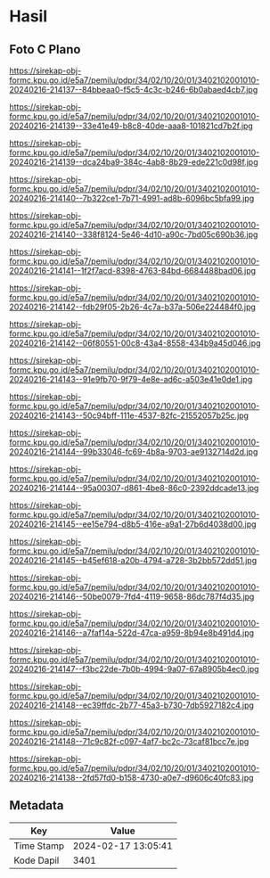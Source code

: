 # Hasil

## Foto C Plano

https://sirekap-obj-formc.kpu.go.id/e5a7/pemilu/pdpr/34/02/10/20/01/3402102001010-20240216-214137--84bbeaa0-f5c5-4c3c-b246-6b0abaed4cb7.jpg

https://sirekap-obj-formc.kpu.go.id/e5a7/pemilu/pdpr/34/02/10/20/01/3402102001010-20240216-214139--33e41e49-b8c8-40de-aaa8-101821cd7b2f.jpg

https://sirekap-obj-formc.kpu.go.id/e5a7/pemilu/pdpr/34/02/10/20/01/3402102001010-20240216-214139--dca24ba9-384c-4ab8-8b29-ede221c0d98f.jpg

https://sirekap-obj-formc.kpu.go.id/e5a7/pemilu/pdpr/34/02/10/20/01/3402102001010-20240216-214140--7b322ce1-7b71-4991-ad8b-6096bc5bfa99.jpg

https://sirekap-obj-formc.kpu.go.id/e5a7/pemilu/pdpr/34/02/10/20/01/3402102001010-20240216-214140--338f8124-5e46-4d10-a90c-7bd05c690b36.jpg

https://sirekap-obj-formc.kpu.go.id/e5a7/pemilu/pdpr/34/02/10/20/01/3402102001010-20240216-214141--1f2f7acd-8398-4763-84bd-6684488bad06.jpg

https://sirekap-obj-formc.kpu.go.id/e5a7/pemilu/pdpr/34/02/10/20/01/3402102001010-20240216-214142--fdb29f05-2b26-4c7a-b37a-506e224484f0.jpg

https://sirekap-obj-formc.kpu.go.id/e5a7/pemilu/pdpr/34/02/10/20/01/3402102001010-20240216-214142--06f80551-00c8-43a4-8558-434b9a45d046.jpg

https://sirekap-obj-formc.kpu.go.id/e5a7/pemilu/pdpr/34/02/10/20/01/3402102001010-20240216-214143--91e9fb70-9f79-4e8e-ad6c-a503e41e0de1.jpg

https://sirekap-obj-formc.kpu.go.id/e5a7/pemilu/pdpr/34/02/10/20/01/3402102001010-20240216-214143--50c94bff-111e-4537-82fc-21552057b25c.jpg

https://sirekap-obj-formc.kpu.go.id/e5a7/pemilu/pdpr/34/02/10/20/01/3402102001010-20240216-214144--99b33046-fc69-4b8a-9703-ae9132714d2d.jpg

https://sirekap-obj-formc.kpu.go.id/e5a7/pemilu/pdpr/34/02/10/20/01/3402102001010-20240216-214144--95a00307-d861-4be8-86c0-2392ddcade13.jpg

https://sirekap-obj-formc.kpu.go.id/e5a7/pemilu/pdpr/34/02/10/20/01/3402102001010-20240216-214145--ee15e794-d8b5-416e-a9a1-27b6d4038d00.jpg

https://sirekap-obj-formc.kpu.go.id/e5a7/pemilu/pdpr/34/02/10/20/01/3402102001010-20240216-214145--b45ef618-a20b-4794-a728-3b2bb572dd51.jpg

https://sirekap-obj-formc.kpu.go.id/e5a7/pemilu/pdpr/34/02/10/20/01/3402102001010-20240216-214146--50be0079-7fd4-4119-9658-86dc787f4d35.jpg

https://sirekap-obj-formc.kpu.go.id/e5a7/pemilu/pdpr/34/02/10/20/01/3402102001010-20240216-214146--a7faf14a-522d-47ca-a959-8b94e8b491d4.jpg

https://sirekap-obj-formc.kpu.go.id/e5a7/pemilu/pdpr/34/02/10/20/01/3402102001010-20240216-214147--f3bc22de-7b0b-4994-9a07-67a8905b4ec0.jpg

https://sirekap-obj-formc.kpu.go.id/e5a7/pemilu/pdpr/34/02/10/20/01/3402102001010-20240216-214148--ec39ffdc-2b77-45a3-b730-7db5927182c4.jpg

https://sirekap-obj-formc.kpu.go.id/e5a7/pemilu/pdpr/34/02/10/20/01/3402102001010-20240216-214148--71c9c82f-c097-4af7-bc2c-73caf81bcc7e.jpg

https://sirekap-obj-formc.kpu.go.id/e5a7/pemilu/pdpr/34/02/10/20/01/3402102001010-20240216-214138--2fd57fd0-b158-4730-a0e7-d9606c40fc83.jpg


## Metadata

| Key        | Value               |
| ---------- | ------------------- |
| Time Stamp | 2024-02-17 13:05:41 |
| Kode Dapil | 3401                |



